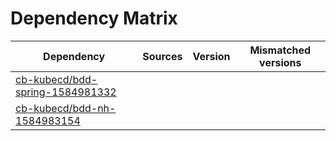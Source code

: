 # Dependency Matrix

Dependency | Sources | Version | Mismatched versions
---------- | ------- | ------- | -------------------
[cb-kubecd/bdd-spring-1584981332](https://github.com/cb-kubecd/bdd-spring-1584981332.git) |  | []() | 
[cb-kubecd/bdd-nh-1584983154](https://github.com/cb-kubecd/bdd-nh-1584983154.git) |  | []() | 
